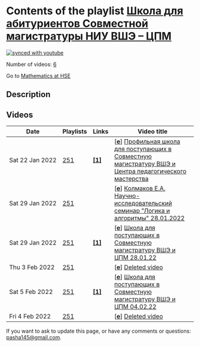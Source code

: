 # Contents of the playlist [Школа для абитуриентов Совместной магистратуры НИУ ВШЭ – ЦПМ](https://www.youtube.com/playlist?list=PLq3E5oubNNoDgDhpBr9zorQnzzPDgUUvm)

[![synced with youtube](https://img.shields.io/github/last-commit/mathphysschool/mathphysschool.github.io/autoupdate1?label=synced%20with%20youtube)](https://github.com/mathphysschool/mathphysschool.github.io/commits/autoupdate1)

Number of videos: [6](#videos)

Go to [Mathematics at HSE](../README.md)

## Description



## Videos

|Date|Playlists|Links|Video title|
|---|---|---|---|
| Sat&nbsp;22&nbsp;Jan&nbsp;2022 | [251](../playlists/251 "Школа для абитуриентов Совместной магистратуры НИУ ВШЭ – ЦПМ") | [**[1]**](https://t.me/+eO6jgjylTZ00MGJi) | [[**e**](https://studio.youtube.com/video/C9CamkM58Gc/edit "Edit")] [Профильная школа для поступающих в Совместную магистратуру ВШЭ и Центра педагогического мастерства](https://www.youtube.com/watch?v=C9CamkM58Gc&list=PLq3E5oubNNoDgDhpBr9zorQnzzPDgUUvm "Чат для участников: https://t.me/+eO6jgjylTZ00MGJi") |
| Sat&nbsp;29&nbsp;Jan&nbsp;2022 | [251](../playlists/251 "Школа для абитуриентов Совместной магистратуры НИУ ВШЭ – ЦПМ") |  | [[**e**](https://studio.youtube.com/video/yvcS0DgKvos/edit "Edit")] [Колмаков Е.А. Научно-исследовательский семинар &#34;Логика и алгоритмы&#34; 28.01.2022](https://www.youtube.com/watch?v=yvcS0DgKvos&list=PLq3E5oubNNoDgDhpBr9zorQnzzPDgUUvm) |
| Sat&nbsp;29&nbsp;Jan&nbsp;2022 | [251](../playlists/251 "Школа для абитуриентов Совместной магистратуры НИУ ВШЭ – ЦПМ") | [**[1]**](https://t.me/+eO6jgjylTZ00MGJi) | [[**e**](https://studio.youtube.com/video/gf6xZvw10QA/edit "Edit")] [Школа для поступающих в Совместную магистратуру ВШЭ и ЦПМ 28.01.22](https://www.youtube.com/watch?v=gf6xZvw10QA&list=PLq3E5oubNNoDgDhpBr9zorQnzzPDgUUvm "Чат для участников: https://t.me/+eO6jgjylTZ00MGJi") |
| Thu&nbsp;3&nbsp;Feb&nbsp;2022 | [251](../playlists/251 "Школа для абитуриентов Совместной магистратуры НИУ ВШЭ – ЦПМ") |  | [[**e**](https://studio.youtube.com/video/-jbkx2LZEKw/edit "Edit")] [Deleted video](https://www.youtube.com/watch?v=-jbkx2LZEKw&list=PLq3E5oubNNoDgDhpBr9zorQnzzPDgUUvm "This video is unavailable.") |
| Sat&nbsp;5&nbsp;Feb&nbsp;2022 | [251](../playlists/251 "Школа для абитуриентов Совместной магистратуры НИУ ВШЭ – ЦПМ") | [**[1]**](https://t.me/+eO6jgjylTZ00MGJi) | [[**e**](https://studio.youtube.com/video/EP2JWi0tTuM/edit "Edit")] [Школа для поступающих в Совместную магистратуру ВШЭ и ЦПМ 04.02.22](https://www.youtube.com/watch?v=EP2JWi0tTuM&list=PLq3E5oubNNoDgDhpBr9zorQnzzPDgUUvm "Чат для участников: https://t.me/+eO6jgjylTZ00MGJi") |
| Fri&nbsp;4&nbsp;Feb&nbsp;2022 | [251](../playlists/251 "Школа для абитуриентов Совместной магистратуры НИУ ВШЭ – ЦПМ") |  | [[**e**](https://studio.youtube.com/video/kphsSh8ONVc/edit "Edit")] [Deleted video](https://www.youtube.com/watch?v=kphsSh8ONVc&list=PLq3E5oubNNoDgDhpBr9zorQnzzPDgUUvm "This video is unavailable.") |


 If you want to ask to update this page, or have any comments or questions: <pasha145@gmail.com>.